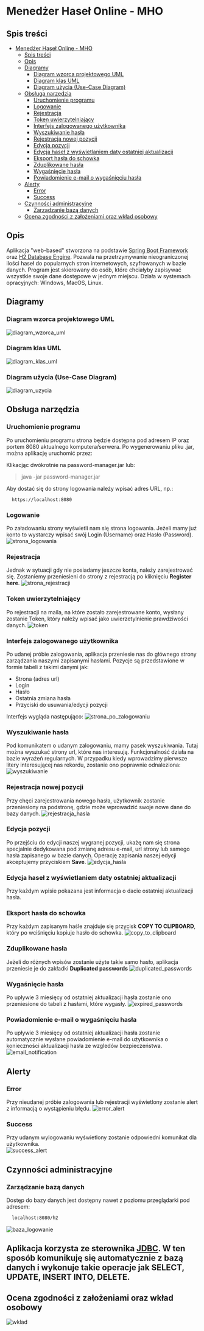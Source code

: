 # Menedżer Haseł Online - MHO

## Spis treści
- [Menedżer Haseł Online - MHO](#menedżer-haseł-online---mho)
  - [Spis treści](#spis-treści)
  - [Opis](#opis)
  - [Diagramy](#diagramy)
    - [Diagram wzorca projektowego UML](#diagram-wzorca-projektowego-uml)
    - [Diagram klas UML](#diagram-klas-uml)
    - [Diagram użycia (Use-Case Diagram)](#diagram-użycia-use-case-diagram)
  - [Obsługa narzędzia](#obs-uga-narz-dzia)
    - [Uruchomienie programu](#uruchomienie-programu)
    - [Logowanie](#logowanie)
    - [Rejestracja](#rejestracja)
    - [Token uwierzytelniający](#token-uwierzytelniaj-cy)
    - [Interfejs zalogowanego użytkownika](#interfejs-zalogowanego-u-ytkownika)
    - [Wyszukiwanie hasła](#wyszukiwanie-has-a)
    - [Rejestracja nowej pozycji](#rejestracja-nowej-pozycji)
    - [Edycja pozycji](#edycja-pozycji)
    - [Edycja haseł z wyświetlaniem daty ostatniej aktualizacji](#edycja-hase--z-wy-wietlaniem-daty-ostatniej-aktualizacji)
    - [Eksport hasła do schowka](#eksport-has-a-do-schowka)
    - [Zduplikowane hasła](#zduplikowane-has-a)
    - [Wygaśnięcie hasła](#wyga-ni-cie-has-a)
    - [Powiadomienie e-mail o wygaśnięciu hasła](#powiadomienie-e-mail-o-wyga-ni-ciu-has-a)
  - [Alerty](#alerty)
    - [Error](#error)
    - [Success](#success)
  - [Czynności administracyjne](#czynno-ci-administracyjne)
    - [Zarządzanie bazą danych](#zarz-dzanie-baz--danych)
  - [Ocena zgodności z założeniami oraz wkład osobowy](#ocena-zgodnosci-z-zalozenaimi-oraz-wklad-osobowy)

## Opis

Aplikacja "web-based" stworzona na podstawie [Spring Boot Framework](https://spring.io/) oraz [H2 Database Engine](http://h2database.com/html/main.html). Pozwala na przetrzymywanie nieograniczonej ilości haseł do popularnych stron internetowych, szyfrowanych w bazie danych. Program jest skierowany do osób, które chciałyby zapisywać wszystkie swoje dane dostępowe w jednym miejscu. Działa w systemach opracyjnych: Windows, MacOS, Linux.

## Diagramy

### Diagram wzorca projektowego UML
![diagram_wzorca_uml](https://external-content.duckduckgo.com/iu/?u=https%3A%2F%2Fsomospnt.com%2Fimages%2Fblog%2Farticulos%2F159-node-mvc%2Fmodel-view-controller-light-blue.png&f=1&nofb=1)

### Diagram klas UML
![diagram_klas_uml](https://cdn.discordapp.com/attachments/981690125190836304/982515354729324594/InzynieriaProjekt.jpg)

### Diagram użycia (Use-Case Diagram)
![diagram_uzycia](https://media.discordapp.net/attachments/1030523826225819700/1064308259588157500/image.png?width=894&height=683)


## Obsługa narzędzia

### Uruchomienie programu
Po uruchomieniu programu strona będzie dostępna pod adresem IP oraz portem 8080 aktualnego komputera/serwera. Po wygenerowaniu pliku .jar, można aplikację uruchomić przez:

Klikacjąc dwókrotnie na password-manager.jar lub:
> java -jar password-manager.jar

Aby dostać się do strony logowania należy wpisać adres URL, np.:
```
  https://localhost:8080
```

### Logowanie
Po załadowaniu strony wyświetli nam się strona logowania. Jeżeli mamy już konto to wystarczy wpisać swój Login (Username) oraz Hasło (Password).
![strona_logowania](https://i.imgur.com/77d1Adi.png)

### Rejestracja
Jednak w sytuacji gdy nie posiadamy jeszcze konta, należy zarejestrować się. Zostaniemy przeniesieni do strony z rejestracją po kliknięciu **Register here**.
![strona_rejestracji](https://i.imgur.com/Uab3dj8.png)

### Token uwierzytelniający
Po rejestracji na maila, na które zostało zarejestrowane konto, wysłany zostanie Token, który należy wpisać jako uwierzetylnienie prawdziwości danych.
![token](https://i.imgur.com/QoryL9O.png)

### Interfejs zalogowanego użytkownika
Po udanej próbie zalogowania, aplikacja przeniesie nas do głównego strony zarządzania naszymi zapisanymi hasłami. Pozycje są przedstawione w formie tabeli z takimi danymi jak:
 - Strona (adres url)
 - Login
 - Hasło
 - Ostatnia zmiana hasła
 - Przyciski do usuwania/edycji pozycji

Interfejs wygląda następująco:
![strona_po_zalogowaniu](https://i.imgur.com/arXcfoB.png)

### Wyszukiwanie hasła
Pod komunikatem o udanym zalogowaniu, mamy pasek wyszukiwania. Tutaj można wyszukać strony url, które nas interesują. Funkcjonalność działa na bazie wyrażeń regularnych. W przypadku kiedy wprowadzimy pierwsze litery interesującej nas rekordu, zostanie ono poprawnie odnaleziona:
![wyszukiwanie](https://i.imgur.com/uI4BQkR.png)

### Rejestracja nowej pozycji
Przy chęci zarejestrowania nowego hasła, użytkownik zostanie przeniesiony na podstronę, gdzie może wprowadzić swoje nowe dane do bazy danych.
![rejestracja_hasla](https://i.imgur.com/xJF7WGC.png)

### Edycja pozycji
Po przejściu do edycji naszej wygranej pozycji, ukażę nam się strona specjalnie dedykowana pod zmianę adresu e-mail, url strony lub samego hasła zapisanego w bazie danych. Operację zapisania naszej edycji akceptujemy przyciskiem **Save**.
![edycja_hasla](https://i.imgur.com/29GNAt7.png)

### Edycja haseł z wyświetlaniem daty ostatniej aktualizacji
Przy każdym wpisie pokazana jest informacja o dacie ostatniej aktualizacji hasła.

### Eksport hasła do schowka
Przy każdym zapisanym haśle znajduje się przycisk __COPY TO CLIPBOARD__, który po wciśnięciu kopiuje hasło do schowka.
![copy_to_clipboard](https://i.imgur.com/UITfimI.png)

### Zduplikowane hasła
Jeżeli do różnych wpisów zostanie użyte takie samo hasło, aplikacja przeniesie je do zakładki __Duplicated passwords__
![duplicated_passwords](https://i.imgur.com/75JbGuH.png)

### Wygaśnięcie hasła
Po upływie 3 miesięcy od ostatniej aktualizacji hasła zostanie ono przeniesione do tabeli z hasłami, które wygasły.
![expired_passwords](https://i.imgur.com/Bui8PM3.png)

### Powiadomienie e-mail o wygaśnięciu hasła
Po upływie 3 miesięcy od ostatniej aktualizacji hasła zostanie automatycznie wysłane powiadomienie e-mail do użytkownika o konieczności aktualizacji hasła ze wzgledów bezpieczeństwa.<br>
![email_notification](https://i.imgur.com/g1j9qPV.png)

## Alerty

### Error
Przy nieudanej próbie zalogowania lub rejestracji wyświetlony zostanie alert z informacją o wystąpieniu błędu.
![error_alert](https://i.imgur.com/8eTz8iA.png)

### Success
Przy udanym wylogowaniu wyświetlony zostanie odpowiedni komunikat dla użytkownika.<br>
![success_alert](https://i.imgur.com/kwjz7UV.png)

## Czynności administracyjne

### Zarządzanie bazą danych
Dostęp do bazy danych jest dostępny nawet z poziomu przeglądarki pod adresem:

```sh
  localhost:8080/h2
```

![baza_logowanie](https://i.imgur.com/OFBqDjp.png)

Aplikacja korzysta ze sterownika [JDBC](https://pl.wikipedia.org/wiki/Java_DataBase_Connectivity). W ten sposób komunikuję się automatycznie z bazą danych i wykonuje takie operacje jak **SELECT**, **UPDATE**, **INSERT INTO**, **DELETE**.
---
## Ocena zgodności z założeniami oraz wkład osobowy
![wklad](https://cdn.discordapp.com/attachments/1030523826225819700/1064314577870934036/wklad.png)
